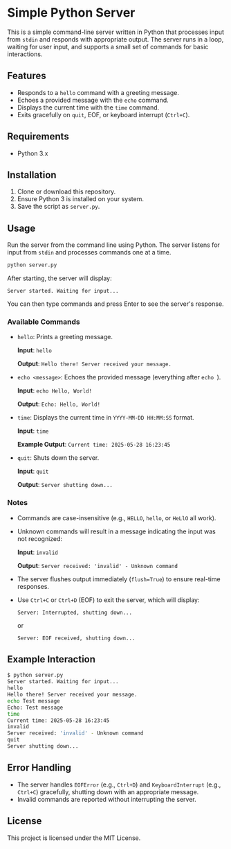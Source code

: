 # Simple Python Server

This is a simple command-line server written in Python that processes input from `stdin` and responds with appropriate output. The server runs in a loop, waiting for user input, and supports a small set of commands for basic interactions.

## Features

- Responds to a `hello` command with a greeting message.
- Echoes a provided message with the `echo` command.
- Displays the current time with the `time` command.
- Exits gracefully on `quit`, EOF, or keyboard interrupt (`Ctrl+C`).

## Requirements

- Python 3.x

## Installation

1. Clone or download this repository.
2. Ensure Python 3 is installed on your system.
3. Save the script as `server.py`.

## Usage

Run the server from the command line using Python. The server listens for input from `stdin` and processes commands one at a time.

```bash
python server.py
```

After starting, the server will display:
```
Server started. Waiting for input...
```

You can then type commands and press Enter to see the server's response.

### Available Commands

- `hello`: Prints a greeting message.

  **Input**: `hello`

  **Output**: `Hello there! Server received your message.`

- `echo <message>`: Echoes the provided message (everything after `echo `).

  **Input**: `echo Hello, World!`

  **Output**: `Echo: Hello, World!`

- `time`: Displays the current time in `YYYY-MM-DD HH:MM:SS` format.

  **Input**: `time`

  **Example Output**: `Current time: 2025-05-28 16:23:45`

- `quit`: Shuts down the server.

  **Input**: `quit`

  **Output**: `Server shutting down...`

### Notes

- Commands are case-insensitive (e.g., `HELLO`, `hello`, or `HeLlO` all work).
- Unknown commands will result in a message indicating the input was not recognized:

  **Input**: `invalid`

  **Output**: `Server received: 'invalid' - Unknown command`

- The server flushes output immediately (`flush=True`) to ensure real-time responses.
- Use `Ctrl+C` or `Ctrl+D` (EOF) to exit the server, which will display:
  ```
  Server: Interrupted, shutting down...
  ```
  or
  ```
  Server: EOF received, shutting down...
  ```

## Example Interaction

```bash
$ python server.py
Server started. Waiting for input...
hello
Hello there! Server received your message.
echo Test message
Echo: Test message
time
Current time: 2025-05-28 16:23:45
invalid
Server received: 'invalid' - Unknown command
quit
Server shutting down...
```

## Error Handling

- The server handles `EOFError` (e.g., `Ctrl+D`) and `KeyboardInterrupt` (e.g., `Ctrl+C`) gracefully, shutting down with an appropriate message.
- Invalid commands are reported without interrupting the server.

## License

This project is licensed under the MIT License.
